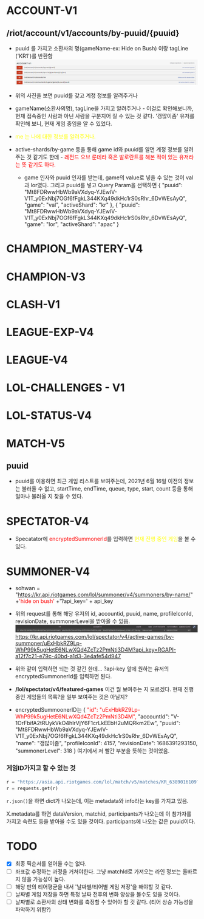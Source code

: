 # ACCOUNT-V1
## /riot/account/v1/accounts/by-puuid/{puuid}
  * puuid 를 가지고 소환사의 명(gameName-ex: Hide on Bush) 이랑 tagLine ('KR1')를 반환함 
![](images/2023-06-10-18-42-06.png)
* 위의 사진을 보면 puuid를 갖고 계정 정보를 알려주거나

* gameName(소환사의명), tagLine을 가지고 알려주거나 - 이걸로 확인해보니까, 현재 접속중인 사람과 아닌 사람을 구분지어 질 수 있는 것 같다. '갱많이좀' 유저를 확인해 보니, 현재 게임 중임을 알 수 있었다.

* <span style="color:yellow">me 는 나에 대한 정보를 알려주거나.</span>
* active-shards/by-game 등을 통해 game id와 puuid를 알면 계정 정보를 알려주는 것 같기도 한데 - <span style="color:red">레전드 오브 룬테라 혹은 발로란트를 해본 적이 있는 유저라는 뜻 같기도 하다.</span>
  * game 인자와 puuid 인자를 받는데, game의 value로 넣을 수 있는 것이 val과 lor였다. 그리고 puuid를 넣고 Query Param을 선택하면 {
    "puuid": "Mt8FDRwwHbWb9aVXdyq-YJEwlV-V1T_y0ExNbj7OGf6fFgkL344KXq49dkHc1rS0sRhr_6DvWEsAyQ",
    "game": "val",
    "activeShard": "kr"
},  {
    "puuid": "Mt8FDRwwHbWb9aVXdyq-YJEwlV-V1T_y0ExNbj7OGf6fFgkL344KXq49dkHc1rS0sRhr_6DvWEsAyQ",
    "game": "lor",
    "activeShard": "apac"
} 









# CHAMPION_MASTERY-V4

# CHAMPION-V3

# CLASH-V1

# LEAGUE-EXP-V4

# LEAGUE-V4

# LOL-CHALLENGES - V1

# LOL-STATUS-V4

# MATCH-V5 
## puuid
* puuid를 이용하면 최근 게임 리스트를 보여주는데, 2021년 6월 16일 이전의 정보는 불러올 수 없고, startTime, endTime, queue, type, start, count 등을 통해 얼마나 불러올 지 찾을 수 있다.

# SPECTATOR-V4
* Specatator에 <span style="color:red">encryptedSummonerId</span>를 입력하면 <span style="color:yellow">현재 진행 중인 게임</span>을 볼 수 있다.



# SUMMONER-V4
* sohwan = "https://kr.api.riotgames.com/lol/summoner/v4/summoners/by-name/" +<span style="color:red">'hide on bush'</span> +'?api_key=' + api_key
* 위의 request를 통해 해당 유저의 id, accountid, puuid, name, profileIconId, revisionDate, summonerLevel을 받아올 수 있음. ![](images/2023-06-10-18-11-00.png)
   https://kr.api.riotgames.com/lol/spectator/v4/active-games/by-summoner/uExHbkRZ9Lp-WhP99k5ugHetE6NLwXQd4ZcTz2PmNti3D4M?api_key=RGAPI-a12f7c21-e79c-40bd-a1d3-3e4afe54d947
* 위와 같이 입력하면 되는 것 같긴 한데... ?api-key 앞에 원하는 유저의 encryptedSummonerId를 입력하면 된다.

* **/lol/spectator/v4/featured-games** 이건 뭘 보여주는 지 모르겠다. 현재 진행 중인 게임들의 목록?을 일부 보여주는 것은 아닐지?

* encryptedSummoonerID는 {
    <span style="color:red">"id": "uExHbkRZ9Lp-WhP99k5ugHetE6NLwXQd4ZcTz2PmNti3D4M",</span>
    "accountId": "V-1OrFbifA2tRUykVkO4hIrVjY6F1crLkEEbH2uMQRkm2Ew",
    "puuid": "Mt8FDRwwHbWb9aVXdyq-YJEwlV-V1T_y0ExNbj7OGf6fFgkL344KXq49dkHc1rS0sRhr_6DvWEsAyQ",
    "name": "갱많이좀",
    "profileIconId": 4157,
    "revisionDate": 1686391293150,
    "summonerLevel": 318
} 여기에서 저 빨간 부분을 뜻하는 것이었음.




### 게임ID가지고 할 수 있는 것 
```python
r = "https://asia.api.riotgames.com/lol/match/v5/matches/KR_6389016109?api_key=RGAPI-a12f7c21-e79c-40bd-a1d3-3e4afe54d947" # KR_6389016109 는 게임 아이디
r = requests.get(r)
``` 
`r.json()`을 하면 dict가 나오는데, 이는 metadata와 info라는 key를 가지고 있음.

X.metadata를 하면 dataVersion, matchid, participants가 나오는데 이 참가자를 가지고 숙련도 등을 받아올 수도 있을 것이다. participants에 나오는 값은 puuid이다. 



# TODO
- [x] 최종 픽순서를 얻어올 수는 없다.
- [ ] 좌표값 수정하는 과정을 거쳐야한다. 그냥 matchId로 가져오는 라인 정보는 올바르지 않을 가능성이 높다.
- [ ] 해당 판의 티어평균을 내서 '날짜별/티어별 게임 저장'을 해야할 것 같다.
- [ ] 날짜별 게임 저장을 하면 특정 날짜 전후의 변화 양상을 볼수도 있을 것이다.
- [ ] 날짜별로 소환사의 상태 변화를 측정할 수 있어야 할 것 같다. (티어 상승 가능성을 파악하기 위함?)